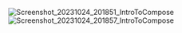 ![Screenshot_20231024_201851_IntroToCompose](https://github.com/yhrjfj/Intro_To_Compose/assets/102893295/624603ed-8e10-4c21-8611-dd07f5c70b41)
![Screenshot_20231024_201857_IntroToCompose](https://github.com/yhrjfj/Intro_To_Compose/assets/102893295/8d391522-e242-47bf-a5dc-14221eebb553)
